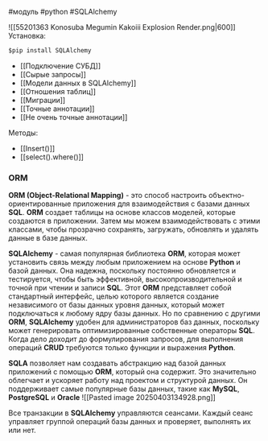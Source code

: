 #модуль #python #SQLAlchemy

![[55201363 Konosuba Megumin Kakoiii Explosion Render.png|600]]
Установка:
```python
$pip install SQLAlchemy
```

- [[Подключение СУБД]]
- [[Сырые запросы]]
- [[Модели данных в SQLAlchemy]]
- [[Отношения таблиц]]
- [[Миграции]]
- [[Точные аннотации]]
- [[Не очень точные аннотации]]

Методы:
- [[Insert()]]
- [[select().where()]]
### ORM
**ORM (Object-Relational Mapping)** - это способ настроить объектно-ориентированные приложения для взаимодействия с базами данных **SQL**. **ORM** создает таблицы на основе классов моделей, которые создаются в приложении. Затем мы можем взаимодействовать с этими классами, чтобы прозрачно сохранять, загружать, обновлять и удалять данные в базе данных.

**SQLAlchemy** - самая популярная библиотека **ORM**, которая может установить связь между любым приложением на основе **Python** и базой данных. Она надежна, поскольку постоянно обновляется и тестируется, чтобы быть эффективной, высокопроизводительной и точной при чтении и записи **SQL**. Этот **ORM** представляет собой стандартный интерфейс, целью которого является создание независимого от базы данных уровня данных, который может подключаться к любому ядру базы данных. Но по сравнению с другими **ORM**, **SQLAlchemy** удобен для администраторов баз данных, поскольку может генерировать оптимизированные собственные операторы **SQL**. Когда дело доходит до формулирования запросов, для выполнения операций **CRUD** требуются только функции и выражения **Python**.

**SQLA** позволяет нам создавать абстракцию над базой данных приложений с помощью **ORM**, который она содержит. Это значительно облегчает и ускоряет работу над проектом и структурой данных. Он поддерживает самые популярные базы данных, такие как **MySQL**, **PostgreSQL** и **Oracle**
![[Pasted image 20250403134928.png]]

Все транзакции в **SQLAlchemy** управляются сеансами. Каждый сеанс управляет группой операций базы данных и проверяет, выполнять их или нет.